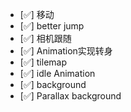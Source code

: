 - [✅] 移动
- [✅] better jump
- [✅] 相机跟随
- [✅] Animation实现转身
- [✅] tilemap
- [✅] idle Animation
- [✅] background
- [✅] Parallax background
